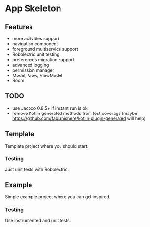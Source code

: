 # App Skeleton

## Features
* more activities support
* navigation component
* foreground multiservice support
* Robolectric unit testing
* preferences migration support
* advanced logging
* permission manager
* Model, View, ViewModel
* Room

## TODO
* use Jacoco 0.8.5+ if instant run is ok
* remove Kotlin generated methods from test coverage (maybe https://github.com/fabianishere/kotlin-plugin-generated will help)

## Template
Template project where you should start.

### Testing
Just unit tests with Robolectric.

## Example
Simple example project where you can get inspired.

### Testing
Use instrumented and unit tests.
